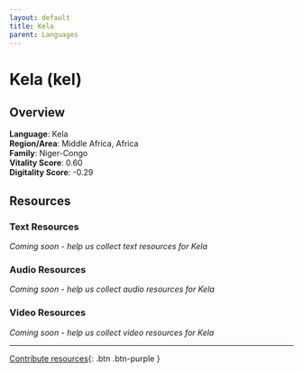 ```yaml
---
layout: default
title: Kela
parent: Languages
---
```


# Kela (kel)

## Overview

**Language**: Kela  
**Region/Area**: Middle Africa, Africa  
**Family**: Niger-Congo  
**Vitality Score**: 0.60  
**Digitality Score**: -0.29  

## Resources

### Text Resources
*Coming soon - help us collect text resources for Kela*

### Audio Resources
*Coming soon - help us collect audio resources for Kela*

### Video Resources
*Coming soon - help us collect video resources for Kela*

---

[Contribute resources](https://fairtrain.github.io/){: .btn .btn-purple }
